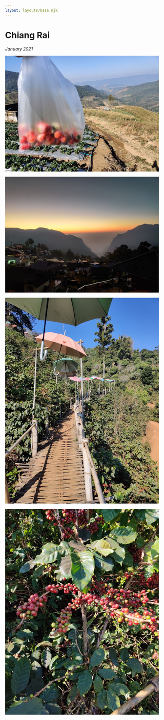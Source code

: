```yaml
---
layout: layouts/base.njk
---
```


# Chiang Rai

*January 2021*

![](./images/3.jpeg "")

![](./images/4.jpeg "")

![](./images/5.jpeg "")

![](./images/6.jpeg "")
